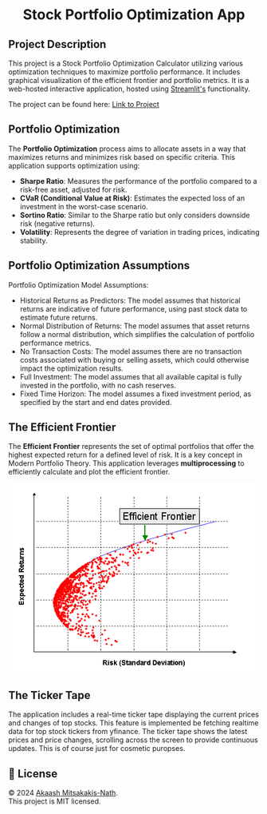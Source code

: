 <h1 align="center">Stock Portfolio Optimization App</h1>

## Project Description

This project is a Stock Portfolio Optimization Calculator utilizing various optimization techniques to maximize portfolio performance. It includes graphical visualization of the efficient frontier and portfolio metrics. It is a web-hosted interactive application, hosted using [Streamlit's](https://streamlit.io) functionality.

The project can be found here: [Link to Project](https://stockportfoliooptimizationapp.streamlit.app)

## Portfolio Optimization

The **Portfolio Optimization** process aims to allocate assets in a way that maximizes returns and minimizes risk based on specific criteria. This application supports optimization using:

- **Sharpe Ratio**: Measures the performance of the portfolio compared to a risk-free asset, adjusted for risk.
- **CVaR (Conditional Value at Risk)**: Estimates the expected loss of an investment in the worst-case scenario.
- **Sortino Ratio**: Similar to the Sharpe ratio but only considers downside risk (negative returns).
- **Volatility**: Represents the degree of variation in trading prices, indicating stability.

## Portfolio Optimization Assumptions

Portfolio Optimization Model Assumptions:

- Historical Returns as Predictors: The model assumes that historical returns are indicative of future performance, using past stock data to estimate future returns.
- Normal Distribution of Returns: The model assumes that asset returns follow a normal distribution, which simplifies the calculation of portfolio performance metrics.
- No Transaction Costs: The model assumes there are no transaction costs associated with buying or selling assets, which could otherwise impact the optimization results.
- Full Investment: The model assumes that all available capital is fully invested in the portfolio, with no cash reserves.
- Fixed Time Horizon: The model assumes a fixed investment period, as specified by the start and end dates provided.

## The Efficient Frontier

The **Efficient Frontier** represents the set of optimal portfolios that offer the highest expected return for a defined level of risk. It is a key concept in Modern Portfolio Theory. This application leverages **multiprocessing** to efficiently calculate and plot the efficient frontier.

![Efficient Frontier](efficient-frontier.png)

## The Ticker Tape

The application includes a real-time ticker tape displaying the current prices and changes of top stocks. This feature is implemented be fetching realtime data for top stock tickers from yfinance. The ticker tape shows the latest prices and price changes, scrolling across the screen to provide continuous updates. This is of course just for cosmetic puropses.

## 📝 License

© 2024 [Akaash Mitsakakis-Nath](https://github.com/amitsakakis).<br />
This project is MIT licensed.

$$
$$
